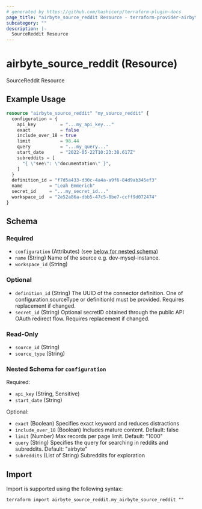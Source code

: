 ```yaml
---
# generated by https://github.com/hashicorp/terraform-plugin-docs
page_title: "airbyte_source_reddit Resource - terraform-provider-airbyte"
subcategory: ""
description: |-
  SourceReddit Resource
---
```


# airbyte_source_reddit (Resource)

SourceReddit Resource

## Example Usage

```terraform
resource "airbyte_source_reddit" "my_source_reddit" {
  configuration = {
    api_key         = "...my_api_key..."
    exact           = false
    include_over_18 = true
    limit           = 98.44
    query           = "...my_query..."
    start_date      = "2022-05-22T10:23:38.617Z"
    subreddits = [
      "{ \"see\": \"documentation\" }",
    ]
  }
  definition_id = "f7d5a433-d30c-4a4a-a9f6-84d9ab345ef3"
  name          = "Leah Emmerich"
  secret_id     = "...my_secret_id..."
  workspace_id  = "2e52a86a-dbb5-47c5-8be7-ccff9d072474"
}
```

<!-- schema generated by tfplugindocs -->
## Schema

### Required

- `configuration` (Attributes) (see [below for nested schema](#nestedatt--configuration))
- `name` (String) Name of the source e.g. dev-mysql-instance.
- `workspace_id` (String)

### Optional

- `definition_id` (String) The UUID of the connector definition. One of configuration.sourceType or definitionId must be provided. Requires replacement if changed.
- `secret_id` (String) Optional secretID obtained through the public API OAuth redirect flow. Requires replacement if changed.

### Read-Only

- `source_id` (String)
- `source_type` (String)

<a id="nestedatt--configuration"></a>
### Nested Schema for `configuration`

Required:

- `api_key` (String, Sensitive)
- `start_date` (String)

Optional:

- `exact` (Boolean) Specifies exact keyword and reduces distractions
- `include_over_18` (Boolean) Includes mature content. Default: false
- `limit` (Number) Max records per page limit. Default: "1000"
- `query` (String) Specifies the query for searching in reddits and subreddits. Default: "airbyte"
- `subreddits` (List of String) Subreddits for exploration

## Import

Import is supported using the following syntax:

```shell
terraform import airbyte_source_reddit.my_airbyte_source_reddit ""
```
